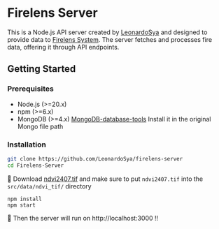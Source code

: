 ﻿# Firelens Server

This is a Node.js API server created by [LeonardoSya](https://github.com/LeonardoSya) and designed to provide data to [Firelens System](https://github.com/LeonardoSya/Firelens-System). The server fetches and processes fire data, offering it through API endpoints.


## Getting Started

### Prerequisites

- Node.js (>=20.x)
- npm (>=6.x)
- MongoDB (>=4.x)
[MongoDB-database-tools](https://www.mongodb.com/try/download/database-tools) Install it in the original Mongo file path

### Installation
```bash
git clone https://github.com/LeonardoSya/firelens-server
cd Firelens-Server
```
👋 Download  [ndvi2407.tif](https://drive.usercontent.google.com/download?id=19CYwVeoVvE9ZM1VCxUu24Y-GwmQdu6aB&export=download&authuser=0&confirm=t&uuid=8333d860-57a3-4830-8700-c02e2c3b280f&at=AN_67v2-iTw3mFJgY7yJKOl9T5O9%3A1727417613345
) and make sure to put `ndvi2407.tif` into the `src/data/ndvi_tif/` directory
```
npm install
npm start
```

🎉 Then the server will run on http://localhost:3000 !!
